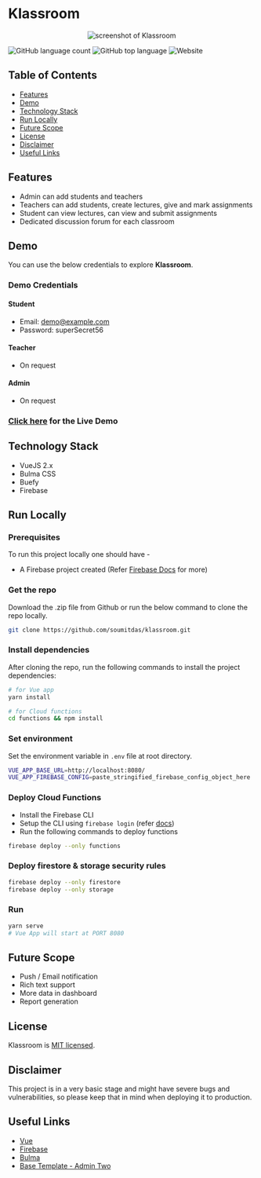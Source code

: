 # Klassroom

<p align="center">
  <img alt="screenshot of Klassroom" src="https://i.imgur.com/MnHKpUg.jpg">
</p>

![GitHub language count](https://img.shields.io/github/languages/count/soumitdas/klassroom) ![GitHub top language](https://img.shields.io/github/languages/top/soumitdas/klassroom) ![Website](https://img.shields.io/website?url=https%3A%2F%2Fklassroom-demo.web.app%2F)

## Table of Contents

- [Features](#features)
- [Demo](#demo)
- [Technology Stack](#technology-stack)
- [Run Locally](#run-locally)
- [Future Scope](#future-scope)
- [License](#license)
- [Disclaimer](#disclaimer)
- [Useful Links](#useful-links)

## Features

- Admin can add students and teachers
- Teachers can add students, create lectures, give and mark assignments
- Student can view lectures, can view and submit assignments
- Dedicated discussion forum for each classroom

## Demo

You can use the below credentials to explore **Klassroom**.

### Demo Credentials

#### Student
- Email: demo@example.com
- Password: superSecret56

#### Teacher
- On request

#### Admin
- On request

### [Click here](https://klassroom-demo.web.app/) for the Live Demo

## Technology Stack
- VueJS 2.x
- Bulma CSS
- Buefy
- Firebase

## Run Locally

### Prerequisites

To run this project locally one should have -

- A Firebase project created (Refer [Firebase Docs](https://firebase.google.com/docs/web/setup) for more)

### Get the repo

Download the .zip file from Github or run the below command to clone the repo locally.

```bash
git clone https://github.com/soumitdas/klassroom.git
```

### Install dependencies

After cloning the repo, run the following commands to install the project dependencies:

```bash
# for Vue app
yarn install

# for Cloud functions
cd functions && npm install
```

### Set environment

Set the environment variable in `.env` file at root directory.

```bash
VUE_APP_BASE_URL=http://localhost:8080/
VUE_APP_FIREBASE_CONFIG=paste_stringified_firebase_config_object_here
```

### Deploy Cloud Functions

- Install the Firebase CLI
- Setup the CLI using `firebase login` (refer [docs](https://firebase.google.com/docs/cli))
- Run the following commands to deploy functions

```bash
firebase deploy --only functions
```

### Deploy firestore & storage security rules

```bash
firebase deploy --only firestore
firebase deploy --only storage
```

### Run

```bash
yarn serve
# Vue App will start at PORT 8080
```

## Future Scope
- Push / Email notification
- Rich text support
- More data in dashboard
- Report generation

## License

Klassroom is [MIT licensed](http://opensource.org/licenses/MIT).

## Disclaimer

This project is in a very basic stage and might have severe bugs and vulnerabilities, so please keep that in mind when deploying it to production.

## Useful Links

- [Vue](https://vuejs.org/)
- [Firebase](https://firebase.google.com)
- [Bulma](https://bulma.io/)
- [Base Template - Admin Two](https://github.com/vikdiesel/admin-two-vue-bulma-dashboard)
